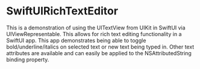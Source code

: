 # SwiftUIRichTextEditor
This is a demonstration of using the UITextView from UIKit in SwiftUI via UIViewRepresentable. This allows for rich text editing functionality in a SwiftUI app.
This app demonstrates being able to toggle bold/underline/italics on selected text or new text being typed in.
Other text attributes are available and can easily be applied to the NSAttributedString binding property.
